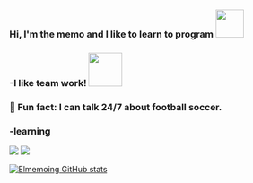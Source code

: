 ### Hi, I'm the memo and I like to learn to program <img src="https://media.giphy.com/media/VgCDAzcKvsR6OM0uWg/giphy.gif" width="50"> 
### -I like team work! <img src="https://media.giphy.com/media/LnQjpWaON8nhr21vNW/giphy.gif" width="60"> 
### 💬 Fun fact: I can talk 24/7 about football soccer.

### -learning 
<img src="https://img.shields.io/badge/-C%20&%20C++-659ad2?style=flat&logo=c%2B%2B&logoColor=ffffff"> 
<img src="https://img.shields.io/badge/html5%20-%23E34F26.svg?&style=for-the-badge&logo=html5&logoColor=white">

[![Elmemoing GitHub stats](https://github-readme-stats.vercel.app/api?username=Elmemoing)](https://github.com/anuraghazra/github-readme-stats)
